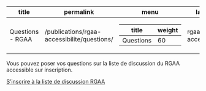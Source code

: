 

      
  <div id="readme" class="Box-body readme blob js-code-block-container p-5 p-xl-6 gist-border-0">
    <article class="markdown-body entry-content container-lg" itemprop="text"><table data-table-type="yaml-metadata">
  <thead>
  <tr>
  <th>title</th>
  <th>permalink</th>
  <th>menu</th>
  <th>layout</th>
  </tr>
  </thead>
  <tbody>
  <tr>
  <td><div>Questions - RGAA</div></td>
  <td><div>/publications/rgaa-accessibilite/questions/</div></td>
  <td><div><table>
  <thead>
  <tr>
  <th>title</th>
  <th>weight</th>
  </tr>
  </thead>
  <tbody>
  <tr>
  <td><div>Questions</div></td>
  <td><div>60</div></td>
  </tr>
  </tbody>
</table>
</div></td>
  <td><div>rgaa-accessibilite</div></td>
  </tr>
  </tbody>
</table>

<p>Vous pouvez poser vos questions sur la liste de discussion du RGAA accessible sur inscription.</p>
<div>
  <p>
    <a href="https://framalistes.org/sympa/subscribe/rgaa" rel="nofollow">S’inscrire à la liste de discussion RGAA</a>
  </p>
</div>
</article>
  </div>
